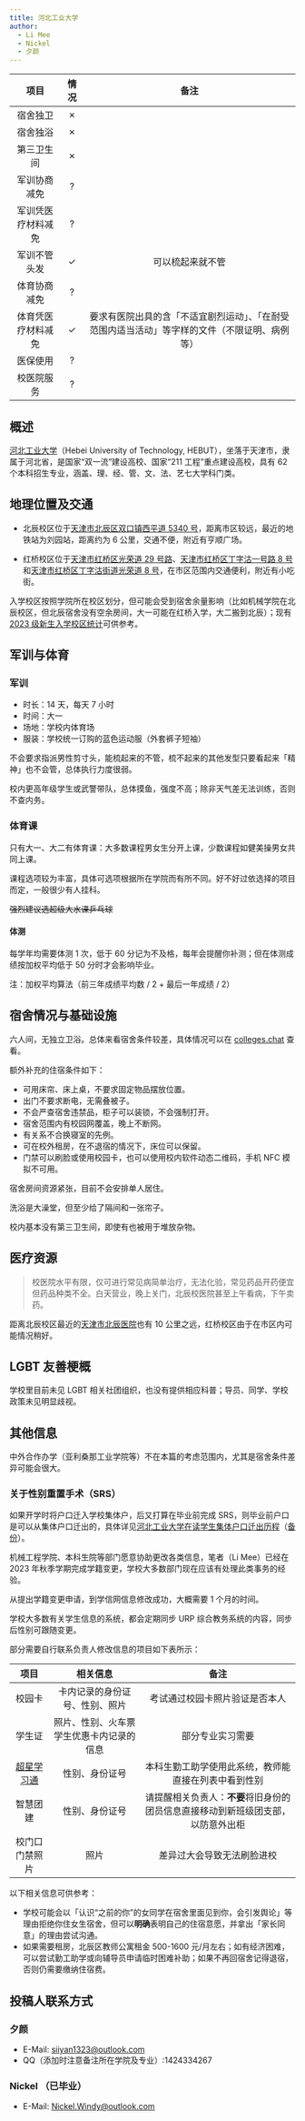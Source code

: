 ```yaml
---
title: 河北工业大学
author:
  - Li Mee
  - Nickel
  - 夕颜
---
```


|        项目        | 情况 |     备注     |
| :----------------: | :--: | :----------: |
|      宿舍独卫      |  ✗   |              |
|      宿舍独浴      |  ✗   |              |
|     第三卫生间     |  ✗   |              |
|    军训协商减免    |  ?   |              |
| 军训凭医疗材料减免 |  ?   |              |
|    军训不管头发    |  ✓   | 可以梳起来就不管 |
|    体育协商减免    |  ?   |              |
| 体育凭医疗材料减免 |  ✓   | 要求有医院出具的含「不适宜剧烈运动」、「在耐受范围内适当活动」等字样的文件（不限证明、病例等） |
|      医保使用      |  ?   |              |
|     校医院服务     |  ?   |              |

## 概述

[河北工业大学](https://www.hebut.edu.cn)（Hebei University of Technology, HEBUT），坐落于天津市，隶属于河北省，是国家“双一流”建设高校、国家“211 工程”重点建设高校，具有 62 个本科招生专业，涵盖、理、经、管、文、法、艺七大学科门类。

## 地理位置及交通

- 北辰校区位于[天津市北辰区双口镇西平道 5340 号](https://amap.com/place/B0FFFGN14S)，距离市区较远，最近的地铁站为刘园站，距离约为 6 公里，交通不便，附近有亨顺广场。

- 红桥校区位于[天津市红桥区光荣道 29 号路](https://amap.com/place/B00160D988)、[天津市红桥区丁字沽一号路 8 号](https://amap.com/place/B00160DT1C)和[天津市红桥区丁字沽街道光荣道 8 号](https://amap.com/place/B001606N4I)，在市区范围内交通便利，附近有小吃街。

入学校区按照学院所在校区划分，但可能会受到宿舍余量影响（比如机械学院在北辰校区，但北辰宿舍没有空余房间，大一可能在红桥入学，大二搬到北辰）；现有 [2023 级新生入学校区统计](https://zs.hebut.edu.cn/2023-07-31/195.html)可供参考。

## 军训与体育

<!--  TODO
      军训能否免训或半训
      体育课能否申请降低标准
      体测如何免测
-->

### 军训

- 时长：14 天，每天 7 小时
- 时间：大一
- 场地：学校内体育场
- 服装：学校统一订购的蓝色运动服（外套裤子短袖）

不会要求指派男性剪寸头，能梳起来的不管，梳不起来的其他发型只要看起来「精神」也不会管，总体执行力度很弱。

校内更高年级学生或武警带队，总体摸鱼，强度不高；除非天气差无法训练，否则不查内务。

### 体育课

只有大一、大二有体育课：大多数课程男女生分开上课，少数课程如健美操男女共同上课。

课程选项较为丰富，具体可选项根据所在学院而有所不同。好不好过依选择的项目而定，一般很少有人挂科。

~~强烈建议选超级大水课乒乓球~~

#### 体测

每学年均需要体测 1 次，低于 60 分记为不及格，每年会提醒你补测；但在体测成绩按加权平均低于 50 分时才会影响毕业。

注：加权平均算法（前三年成绩平均数 / 2 + 最后一年成绩 / 2）

## 宿舍情况与基础设施

六人间，无独立卫浴。总体来看宿舍条件较差，具体情况可以在 [colleges.chat](https://colleges.chat/universities/he-bei-gong-ye-da-xue) 查看。

额外补充的住宿条件如下：

- 可用床帘、床上桌，不要求固定物品摆放位置。
- 出门不要求断电，无需叠被子。
- 不会严查宿舍违禁品，柜子可以装锁，不会强制打开。
- 宿舍范围内有校园网覆盖，晚上不断网。
- 有关系不合换寝室的先例。
- 可在校外租房，在不退宿的情况下，床位可以保留。
- 门禁可以刷脸或使用校园卡，也可以使用校内软件动态二维码，手机 NFC 模拟不可用。

宿舍房间资源紧张，目前不会安排单人居住。

洗浴是大澡堂，但至少给了隔间和一张帘子。

校内基本没有第三卫生间，即使有也被用于堆放杂物。

## 医疗资源

<!--  TODO
      校医院能否开具激素检查
      能否公费或医保购买 HRT药物
      校外的医院能否进行检查与开具药物，能否回校报销，报销是否方便
-->

> 校医院水平有限，仅可进行常见病简单治疗，无法化验，常见药品开药便宜但药品种类不全。白天营业，晚上关门，北辰校医院甚至上午看病，下午卖药。

距离北辰校区最近的[天津市北辰医院](https://amap.com/place/B001604CE4)也有 10 公里之远，红桥校区由于在市区内可能情况稍好。

## LGBT 友善梗概

学校里目前未见 LGBT 相关社团组织，也没有提供相应科普；导员、同学、学校政策未见明显歧视。

<!--
    ### 跨性别分布情况

    ::: info
    对于该校现存跨性别数量不需要特别指出（考虑到时效性问题）
    :::

    正文部分

    ### 院系探路

    ::: info
    由于不同院系之间可能差异较大，所以可以在这里写下你所在的院系氛围如何，院系老师、同学是否跨性别友善等等。
    :::

    正文部分
-->

## 其他信息

中外合作办学（亚利桑那工业学院等）不在本篇的考虑范围内，尤其是宿舍条件差异可能会很大。

### 关于性别重置手术（SRS）

如果开学时将户口迁入学校集体户，后又打算在毕业前完成 SRS，则毕业前户口是可以从集体户口迁出的，具体详见[河北工业大学在读学生集体户口迁出历程](https://limee233.github.io/archived/jitihukou-move-out/)（[备份](https://web.archive.org/web/20240505121213/https://limee233.github.io/archived/jitihukou-move-out/)）。

机械工程学院、本科生院等部门愿意协助更改各类信息，笔者（Li Mee）已经在 2023 年秋季学期完成学籍变更，学校大多数部门现在应该有处理此类事务的经验。

从提出学籍变更申请，到学信网信息修改成功，大概需要 1 个月的时间。

学校大多数有关学生信息的系统，都会定期同步 URP 综合教务系统的内容，同步后性别可跟随变更。

部分需要自行联系负责人修改信息的项目如下表所示：

|项目|相关信息|备注|
| :--: | :--: | :--: |
|校园卡|卡内记录的身份证号、性别、照片|考试通过校园卡照片验证是否本人|
|学生证|照片、性别、火车票学生优惠卡内记录的信息|部分专业实习需要|
|[超星学习通](https://hgd.qmx.chaoxing.com/)|性别、身份证号|本科生勤工助学使用此系统，教师能直接在列表中看到性别|
|智慧团建|性别、身份证号|请提醒相关负责人：**不要**将旧身份的团员信息直接移动到新班级团支部，以防意外出柜|
|校门口门禁照片|照片|差异过大会导致无法刷脸进校|

以下相关信息可供参考：

- 学校可能会以「认识“之前的你”的女同学在宿舍里面见到你，会引发舆论」等理由拒绝你住女生宿舍，但可以**明确**表明自己的住宿意愿，并拿出「家长同意」的理由尝试沟通。
- 如果需要租房，北辰区教师公寓租金 500-1600 元/月左右；如有经济困难，可以尝试勤工助学或向辅导员申请临时困难补助；如果不再回宿舍记得退宿，否则仍需要缴纳住宿费。

## 投稿人联系方式

### 夕颜

- E-Mail: <siiyan1323@outlook.com>
- QQ（添加时注意备注所在学院及专业）:1424334267

### Nickel （已毕业）

- E-Mail: <Nickel.Windy@outlook.com>
